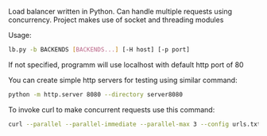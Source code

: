 Load balancer written in Python. Can handle multiple requests using concurrency.
Project makes use of socket and threading modules

Usage:
```bash
lb.py -b BACKENDS [BACKENDS...] [-H host] [-p port]
```
If not specified, programm will use localhost with default http port of 80

You can create simple http servers for testing using similar command:
```bash
python -m http.server 8080 --directory server8080
```
To invoke curl to make concurrent requests use this command:
```bash
curl --parallel --parallel-immediate --parallel-max 3 --config urls.txt
```
